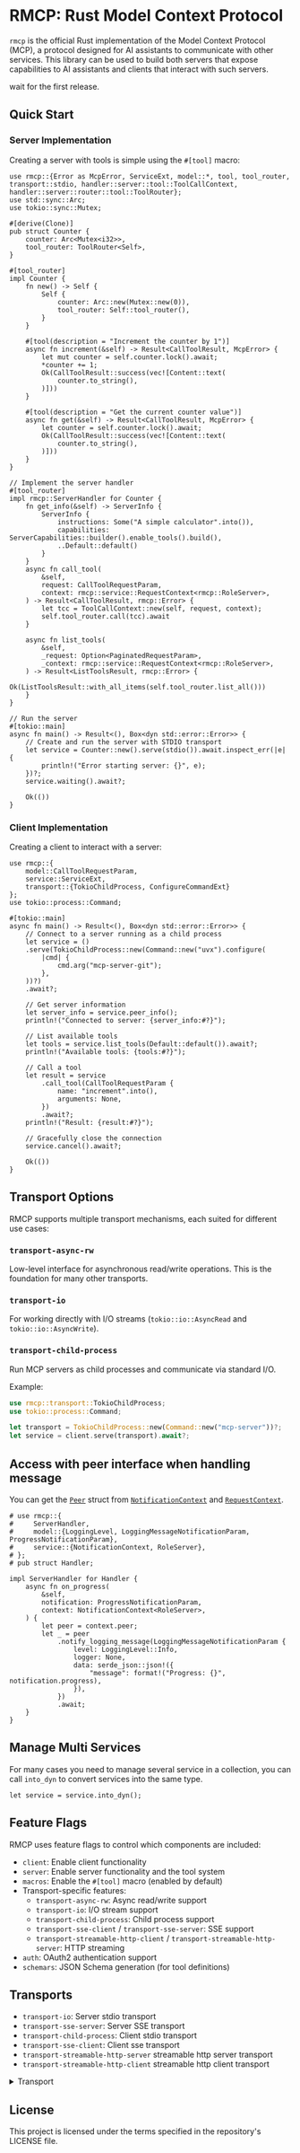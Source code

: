 # RMCP: Rust Model Context Protocol

`rmcp` is the official Rust implementation of the Model Context Protocol (MCP), a protocol designed for AI assistants to communicate with other services. This library can be used to build both servers that expose capabilities to AI assistants and clients that interact with such servers.

wait for the first release.
<!-- [![Crates.io](todo)](todo)
[![Documentation](todo)](todo) -->



## Quick Start

### Server Implementation

Creating a server with tools is simple using the `#[tool]` macro:

```rust, ignore
use rmcp::{Error as McpError, ServiceExt, model::*, tool, tool_router, transport::stdio, handler::server::tool::ToolCallContext, handler::server::router::tool::ToolRouter};
use std::sync::Arc;
use tokio::sync::Mutex;

#[derive(Clone)]
pub struct Counter {
    counter: Arc<Mutex<i32>>,
    tool_router: ToolRouter<Self>,
}

#[tool_router]
impl Counter {
    fn new() -> Self {
        Self {
            counter: Arc::new(Mutex::new(0)),
            tool_router: Self::tool_router(),
        }
    }

    #[tool(description = "Increment the counter by 1")]
    async fn increment(&self) -> Result<CallToolResult, McpError> {
        let mut counter = self.counter.lock().await;
        *counter += 1;
        Ok(CallToolResult::success(vec![Content::text(
            counter.to_string(),
        )]))
    }

    #[tool(description = "Get the current counter value")]
    async fn get(&self) -> Result<CallToolResult, McpError> {
        let counter = self.counter.lock().await;
        Ok(CallToolResult::success(vec![Content::text(
            counter.to_string(),
        )]))
    }
}

// Implement the server handler
#[tool_router]
impl rmcp::ServerHandler for Counter {
    fn get_info(&self) -> ServerInfo {
        ServerInfo {
            instructions: Some("A simple calculator".into()),
            capabilities: ServerCapabilities::builder().enable_tools().build(),
            ..Default::default()
        }
    }
    async fn call_tool(
        &self,
        request: CallToolRequestParam,
        context: rmcp::service::RequestContext<rmcp::RoleServer>,
    ) -> Result<CallToolResult, rmcp::Error> {
        let tcc = ToolCallContext::new(self, request, context);
        self.tool_router.call(tcc).await
    }

    async fn list_tools(
        &self,
        _request: Option<PaginatedRequestParam>,
        _context: rmcp::service::RequestContext<rmcp::RoleServer>,
    ) -> Result<ListToolsResult, rmcp::Error> {
        Ok(ListToolsResult::with_all_items(self.tool_router.list_all()))
    }
}

// Run the server
#[tokio::main]
async fn main() -> Result<(), Box<dyn std::error::Error>> {
    // Create and run the server with STDIO transport
    let service = Counter::new().serve(stdio()).await.inspect_err(|e| {
        println!("Error starting server: {}", e);
    })?;
    service.waiting().await?;

    Ok(())
}
```

### Client Implementation

Creating a client to interact with a server:

```rust, ignore
use rmcp::{
    model::CallToolRequestParam,
    service::ServiceExt,
    transport::{TokioChildProcess, ConfigureCommandExt}
};
use tokio::process::Command;

#[tokio::main]
async fn main() -> Result<(), Box<dyn std::error::Error>> {
    // Connect to a server running as a child process
    let service = ()
    .serve(TokioChildProcess::new(Command::new("uvx").configure(
        |cmd| {
            cmd.arg("mcp-server-git");
        },
    ))?)
    .await?;

    // Get server information
    let server_info = service.peer_info();
    println!("Connected to server: {server_info:#?}");

    // List available tools
    let tools = service.list_tools(Default::default()).await?;
    println!("Available tools: {tools:#?}");

    // Call a tool
    let result = service
        .call_tool(CallToolRequestParam {
            name: "increment".into(),
            arguments: None,
        })
        .await?;
    println!("Result: {result:#?}");

    // Gracefully close the connection
    service.cancel().await?;
    
    Ok(())
}
```

## Transport Options

RMCP supports multiple transport mechanisms, each suited for different use cases:

### `transport-async-rw`
Low-level interface for asynchronous read/write operations. This is the foundation for many other transports.

### `transport-io`
For working directly with I/O streams (`tokio::io::AsyncRead` and `tokio::io::AsyncWrite`).

### `transport-child-process`
Run MCP servers as child processes and communicate via standard I/O.

Example:
```rust
use rmcp::transport::TokioChildProcess;
use tokio::process::Command;

let transport = TokioChildProcess::new(Command::new("mcp-server"))?;
let service = client.serve(transport).await?;
```



## Access with peer interface when handling message

You can get the [`Peer`](crate::service::Peer) struct from [`NotificationContext`](crate::service::NotificationContext) and [`RequestContext`](crate::service::RequestContext).

```rust, ignore
# use rmcp::{
#     ServerHandler,
#     model::{LoggingLevel, LoggingMessageNotificationParam, ProgressNotificationParam},
#     service::{NotificationContext, RoleServer},
# };
# pub struct Handler;

impl ServerHandler for Handler {
    async fn on_progress(
        &self,
        notification: ProgressNotificationParam,
        context: NotificationContext<RoleServer>,
    ) {
        let peer = context.peer;
        let _ = peer
            .notify_logging_message(LoggingMessageNotificationParam {
                level: LoggingLevel::Info,
                logger: None,
                data: serde_json::json!({
                    "message": format!("Progress: {}", notification.progress),
                }),
            })
            .await;
    }
}
```


## Manage Multi Services

For many cases you need to manage several service in a collection, you can call `into_dyn` to convert services into the same type.
```rust, ignore
let service = service.into_dyn();
```

## Feature Flags

RMCP uses feature flags to control which components are included:

- `client`: Enable client functionality
- `server`: Enable server functionality and the tool system
- `macros`: Enable the `#[tool]` macro (enabled by default)
- Transport-specific features:
  - `transport-async-rw`: Async read/write support
  - `transport-io`: I/O stream support
  - `transport-child-process`: Child process support
  - `transport-sse-client` / `transport-sse-server`: SSE support
  - `transport-streamable-http-client` / `transport-streamable-http-server`: HTTP streaming
- `auth`: OAuth2 authentication support
- `schemars`: JSON Schema generation (for tool definitions)


## Transports

- `transport-io`: Server stdio transport
- `transport-sse-server`: Server SSE transport
- `transport-child-process`: Client stdio transport
- `transport-sse-client`: Client sse transport
- `transport-streamable-http-server` streamable http server transport
- `transport-streamable-http-client` streamable http client transport

<details>
<summary>Transport</summary>
The transport type must implemented [`Transport`] trait, which allow it send message concurrently and receive message sequentially.
There are 3 pairs of standard transport types:

| transport         | client                                                    | server                                                |
|:-:                |:-:                                                        |:-:                                                    |
| std IO            | [`child_process::TokioChildProcess`]                      | [`io::stdio`]                                         |
| streamable http   | [`streamable_http_client::StreamableHttpClientTransport`] | [`streamable_http_server::session::create_session`]   |
| sse               | [`sse_client::SseClientTransport`]                        | [`sse_server::SseServer`]                             |

#### [IntoTransport](`IntoTransport`) trait
[`IntoTransport`] is a helper trait that implicitly convert a type into a transport type.

These types is automatically implemented [`IntoTransport`] trait
1. A type that already implement both [`futures::Sink`] and [`futures::Stream`] trait, or a tuple `(Tx, Rx)`  where `Tx` is [`futures::Sink`] and `Rx` is [`futures::Stream`].
2. A type that implement both [`tokio::io::AsyncRead`] and [`tokio::io::AsyncWrite`] trait. or a tuple `(R, W)` where `R` is [`tokio::io::AsyncRead`] and `W` is [`tokio::io::AsyncWrite`].
3. A type that implement [Worker](`worker::Worker`) trait.
4. A type that implement [`Transport`] trait.

</details>

## License

This project is licensed under the terms specified in the repository's LICENSE file. 